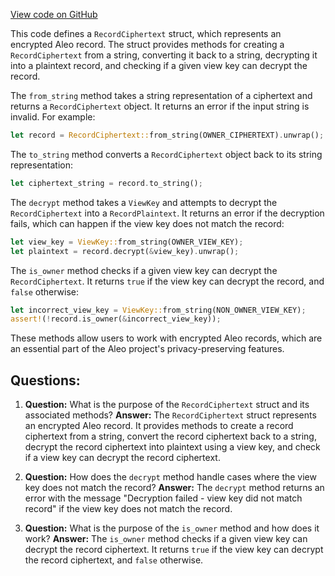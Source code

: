 [View code on GitHub](https://github.com/AleoHQ/aleo/wasm/src/record/record_ciphertext.rs)

This code defines a `RecordCiphertext` struct, which represents an encrypted Aleo record. The struct provides methods for creating a `RecordCiphertext` from a string, converting it back to a string, decrypting it into a plaintext record, and checking if a given view key can decrypt the record.

The `from_string` method takes a string representation of a ciphertext and returns a `RecordCiphertext` object. It returns an error if the input string is invalid. For example:

```rust
let record = RecordCiphertext::from_string(OWNER_CIPHERTEXT).unwrap();
```

The `to_string` method converts a `RecordCiphertext` object back to its string representation:

```rust
let ciphertext_string = record.to_string();
```

The `decrypt` method takes a `ViewKey` and attempts to decrypt the `RecordCiphertext` into a `RecordPlaintext`. It returns an error if the decryption fails, which can happen if the view key does not match the record:

```rust
let view_key = ViewKey::from_string(OWNER_VIEW_KEY);
let plaintext = record.decrypt(&view_key).unwrap();
```

The `is_owner` method checks if a given view key can decrypt the `RecordCiphertext`. It returns `true` if the view key can decrypt the record, and `false` otherwise:

```rust
let incorrect_view_key = ViewKey::from_string(NON_OWNER_VIEW_KEY);
assert!(!record.is_owner(&incorrect_view_key));
```

These methods allow users to work with encrypted Aleo records, which are an essential part of the Aleo project's privacy-preserving features.
## Questions: 
 1. **Question:** What is the purpose of the `RecordCiphertext` struct and its associated methods?
   **Answer:** The `RecordCiphertext` struct represents an encrypted Aleo record. It provides methods to create a record ciphertext from a string, convert the record ciphertext back to a string, decrypt the record ciphertext into plaintext using a view key, and check if a view key can decrypt the record ciphertext.

2. **Question:** How does the `decrypt` method handle cases where the view key does not match the record?
   **Answer:** The `decrypt` method returns an error with the message "Decryption failed - view key did not match record" if the view key does not match the record.

3. **Question:** What is the purpose of the `is_owner` method and how does it work?
   **Answer:** The `is_owner` method checks if a given view key can decrypt the record ciphertext. It returns `true` if the view key can decrypt the record ciphertext, and `false` otherwise.